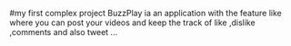 #my first complex project
BuzzPlay ia an application with the feature like where you can post your videos and keep the track of like ,dislike ,comments and also tweet ...

